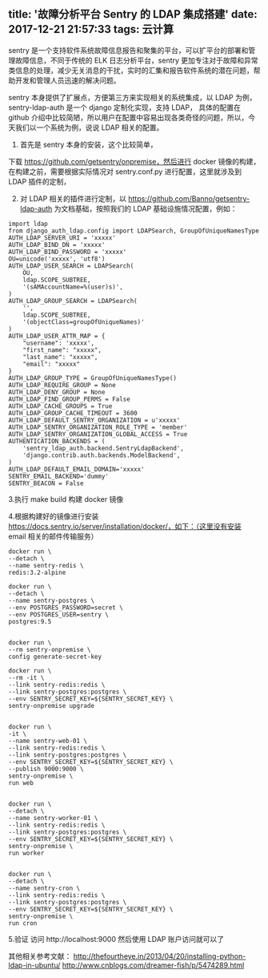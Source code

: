 title: '故障分析平台 Sentry 的 LDAP 集成搭建'
date: 2017-12-21 21:57:33
tags: 云计算
---

sentry 是一个支持软件系统故障信息报告和聚集的平台，可以扩平台的部署和管理故障信息，不同于传统的 ELK 日志分析平台，sentry 更加专注对于故障和异常类信息的处理，减少无关消息的干扰，实时的汇集和报告软件系统的潜在问题，帮助开发和管理人员迅速的解决问题。

sentry 本身提供了扩展点，方便第三方来实现相关的系统集成，以 LDAP 为例，sentry-ldap-auth 是一个 django 定制化实现，支持 LDAP， 具体的配置在 github 介绍中比较简陋，所以用户在配置中容易出现各类奇怪的问题，所以，今天我们以一个系统为例，说说 LDAP 相关的配置。

1. 首先是 sentry 本身的安装，这个比较简单，

下载 https://github.com/getsentry/onpremise，然后进行 docker 镜像的构建，在构建之前，需要根据实际情况对 sentry.conf.py 进行配置，这里就涉及到 LDAP 插件的定制，

2. 对 LDAP 相关的插件进行定制，以 https://github.com/Banno/getsentry-ldap-auth 为文档基础，按照我们的 LDAP 基础设施情况配置，例如：

```
import ldap
from django_auth_ldap.config import LDAPSearch, GroupOfUniqueNamesType
AUTH_LDAP_SERVER_URI = 'xxxxx'
AUTH_LDAP_BIND_DN = 'xxxxx'
AUTH_LDAP_BIND_PASSWORD = 'xxxxx'
OU=unicode('xxxxx', 'utf8')
AUTH_LDAP_USER_SEARCH = LDAPSearch(
    OU,
    ldap.SCOPE_SUBTREE,
    '(sAMAccountName=%(user)s)',
)
AUTH_LDAP_GROUP_SEARCH = LDAPSearch(
    '',
    ldap.SCOPE_SUBTREE,
    '(objectClass=groupOfUniqueNames)'
)
AUTH_LDAP_USER_ATTR_MAP = {
    "username": 'xxxxx',
    "first_name": "xxxxx",
    "last_name": "xxxxx",
    "email": "xxxxx"
}
AUTH_LDAP_GROUP_TYPE = GroupOfUniqueNamesType()
AUTH_LDAP_REQUIRE_GROUP = None
AUTH_LDAP_DENY_GROUP = None
AUTH_LDAP_FIND_GROUP_PERMS = False
AUTH_LDAP_CACHE_GROUPS = True
AUTH_LDAP_GROUP_CACHE_TIMEOUT = 3600
AUTH_LDAP_DEFAULT_SENTRY_ORGANIZATION = u'xxxxx'
AUTH_LDAP_SENTRY_ORGANIZATION_ROLE_TYPE = 'member'
AUTH_LDAP_SENTRY_ORGANIZATION_GLOBAL_ACCESS = True
AUTHENTICATION_BACKENDS = (
    'sentry_ldap_auth.backend.SentryLdapBackend',
    'django.contrib.auth.backends.ModelBackend',
)
AUTH_LDAP_DEFAULT_EMAIL_DOMAIN='xxxxx'
SENTRY_EMAIL_BACKEND='dummy'
SENTRY_BEACON = False
```

3.执行 make build 构建 docker 镜像

4.根据构建好的镜像进行安装 https://docs.sentry.io/server/installation/docker/，如下：（这里没有安装 email 相关的邮件传输服务）

```
docker run \
--detach \
--name sentry-redis \
redis:3.2-alpine

docker run \
--detach \
--name sentry-postgres \
--env POSTGRES_PASSWORD=secret \
--env POSTGRES_USER=sentry \
postgres:9.5


docker run \
--rm sentry-onpremise \
config generate-secret-key

docker run \
--rm -it \
--link sentry-redis:redis \
--link sentry-postgres:postgres \
--env SENTRY_SECRET_KEY=${SENTRY_SECRET_KEY} \
sentry-onpremise upgrade


docker run \
-it \
--name sentry-web-01 \
--link sentry-redis:redis \
--link sentry-postgres:postgres \
--env SENTRY_SECRET_KEY=${SENTRY_SECRET_KEY} \
--publish 9000:9000 \
sentry-onpremise \
run web


docker run \
--detach \
--name sentry-worker-01 \
--link sentry-redis:redis \
--link sentry-postgres:postgres \
--env SENTRY_SECRET_KEY=${SENTRY_SECRET_KEY} \
sentry-onpremise \
run worker


docker run \
--detach \
--name sentry-cron \
--link sentry-redis:redis \
--link sentry-postgres:postgres \
--env SENTRY_SECRET_KEY=${SENTRY_SECRET_KEY} \
sentry-onpremise \
run cron
```

5.验证
访问 http://localhost:9000 然后使用 LDAP 账户访问就可以了

其他相关参考文献：
http://thefourtheye.in/2013/04/20/installing-python-ldap-in-ubuntu/
http://www.cnblogs.com/dreamer-fish/p/5474289.html